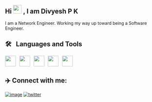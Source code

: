 ## Hi <img src="https://media.giphy.com/media/hvRJCLFzcasrR4ia7z/giphy.gif" width="28px" height="28px"> , I am Divyesh P K

I am a Network Engineer. Working my way up toward being a Software Engineer.



## 🛠 &nbsp; Languages and Tools
<img src="https://cdn.jsdelivr.net/gh/devicons/devicon/icons/c/c-original.svg"  height="35" width="35"/> &nbsp; <img src="https://cdn.jsdelivr.net/gh/devicons/devicon/icons/cplusplus/cplusplus-original.svg" height="35" width="35"/> &nbsp; <img src="https://cdn.jsdelivr.net/gh/devicons/devicon/icons/javascript/javascript-original.svg" height="35" width="35"/> &nbsp;  <img src="https://cdn.jsdelivr.net/gh/devicons/devicon/icons/python/python-original.svg" height="35" width="35" /> &nbsp; <img src="https://cdn.jsdelivr.net/gh/devicons/devicon/icons/git/git-original.svg" height="35" width="35"/>
          
          
## ✈️ Connect with me:
          
[![image](https://img.shields.io/badge/LinkedIn-0077B5?style=for-the-badge&logo=linkedin&logoColor=white)](https://www.linkedin.com/in/divyeshpk/) [![twitter](https://img.shields.io/badge/Twitter-1DA1F2?style=for-the-badge&logo=twitter&logoColor=white)](https://twitter.com/pkdivyesh)

